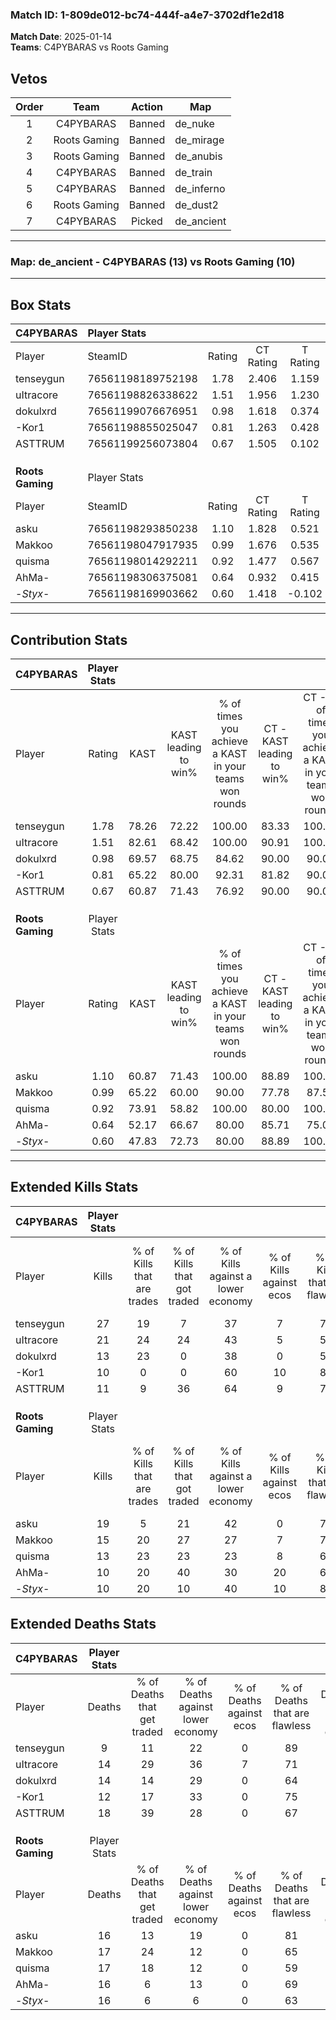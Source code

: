 ### Match ID: 1-809de012-bc74-444f-a4e7-3702df1e2d18  
**Match Date**: 2025-01-14  
**Teams**: C4PYBARAS vs Roots Gaming  

## Vetos  

| Order | Team | Action | Map |
| :---: | :--: | :----: | --- |
| 1 | C4PYBARAS | Banned | de_nuke |
| 2 | Roots Gaming | Banned | de_mirage |
| 3 | Roots Gaming | Banned | de_anubis |
| 4 | C4PYBARAS | Banned | de_train |
| 5 | C4PYBARAS | Banned | de_inferno |
| 6 | Roots Gaming | Banned | de_dust2 |
| 7 | C4PYBARAS | Picked | de_ancient |

---  

### **Map**: de_ancient - C4PYBARAS (13) vs Roots Gaming (10)  
---  

## Box Stats  

| **C4PYBARAS**    | Player Stats      |        |           |          |       |       |       |         |        |      |     |
| :- | :- | :-: | :-: | :-: | :-: | :-: | :-: | :-: | :-: | :-: | :-: |
| Player           | SteamID           | Rating | CT Rating | T Rating | KAST  |  ADR  | Kills | Assists | Deaths | K/D  | HS% |
| tenseygun        | 76561198189752198 |  1.78  |   2.406   |  1.159   | 78.26 | 104.7 |  27   |    2    |   9    | 3.00 | 44  |
| uItracore        | 76561198826338622 |  1.51  |   1.956   |  1.230   | 82.61 | 104.8 |  21   |   10    |   14   | 1.50 | 66  |
| dokulxrd         | 76561199076676951 |  0.98  |   1.618   |  0.374   | 69.57 | 65.2  |  13   |    8    |   14   | 0.93 | 30  |
| -Kor1            | 76561198855025047 |  0.81  |   1.263   |  0.428   | 65.22 | 51.7  |  10   |    3    |   12   | 0.83 | 40  |
| ASTTRUM          | 76561199256073804 |  0.67  |   1.505   |  0.102   | 60.87 | 44.8  |  11   |    5    |   18   | 0.61 | 72  |
|                  |                   |        |           |          |       |       |       |         |        |      |     |
|                  |                   |        |           |          |       |       |       |         |        |      |     |
|                  |                   |        |           |          |       |       |       |         |        |      |     |
| **Roots Gaming** | Player Stats      |        |           |          |       |       |       |         |        |      |     |
| Player           | SteamID           | Rating | CT Rating | T Rating | KAST  |  ADR  | Kills | Assists | Deaths | K/D  | HS% |
| asku             | 76561198293850238 |  1.10  |   1.828   |  0.521   | 60.87 | 78.4  |  19   |    0    |   16   | 1.19 | 36  |
| Makkoo           | 76561198047917935 |  0.99  |   1.676   |  0.535   | 65.22 | 80.5  |  15   |    5    |   17   | 0.88 | 66  |
| quisma           | 76561198014292211 |  0.92  |   1.477   |  0.567   | 73.91 | 63.2  |  13   |    5    |   17   | 0.76 | 53  |
| AhMa-            | 76561198306375081 |  0.64  |   0.932   |  0.415   | 52.17 | 53.0  |  10   |    5    |   16   | 0.63 | 50  |
| -_Styx_-         | 76561198169903662 |  0.60  |   1.418   |  -0.102  | 47.83 | 56.4  |  10   |    0    |   16   | 0.63 | 20  |
---  

## Contribution Stats  

| **C4PYBARAS**    | Player Stats |       |                      |                                                        |                           |                                                             |                          |                                                            |
| :- | :-: | :-: | :-: | :-: | :-: | :-: | :-: | :-: |
| Player           |    Rating    | KAST  | KAST leading to win% | % of times you achieve a KAST in your teams won rounds | CT - KAST leading to win% | CT - % of times you achieve a KAST in your teams won rounds | T - KAST leading to win% | T - % of times you achieve a KAST in your teams won rounds |
| tenseygun        |     1.78     | 78.26 |        72.22         |                         100.00                         |           83.33           |                           100.00                            |          50.00           |                           100.00                           |
| uItracore        |     1.51     | 82.61 |        68.42         |                         100.00                         |           90.91           |                           100.00                            |          37.50           |                           100.00                           |
| dokulxrd         |     0.98     | 69.57 |        68.75         |                         84.62                          |           90.00           |                            90.00                            |          33.33           |                           66.67                            |
| -Kor1            |     0.81     | 65.22 |        80.00         |                         92.31                          |           81.82           |                            90.00                            |          75.00           |                           100.00                           |
| ASTTRUM          |     0.67     | 60.87 |        71.43         |                         76.92                          |           90.00           |                            90.00                            |          25.00           |                           33.33                            |
|                  |              |       |                      |                                                        |                           |                                                             |                          |                                                            |
|                  |              |       |                      |                                                        |                           |                                                             |                          |                                                            |
|                  |              |       |                      |                                                        |                           |                                                             |                          |                                                            |
| **Roots Gaming** | Player Stats |       |                      |                                                        |                           |                                                             |                          |                                                            |
| Player           |    Rating    | KAST  | KAST leading to win% | % of times you achieve a KAST in your teams won rounds | CT - KAST leading to win% | CT - % of times you achieve a KAST in your teams won rounds | T - KAST leading to win% | T - % of times you achieve a KAST in your teams won rounds |
| asku             |     1.10     | 60.87 |        71.43         |                         100.00                         |           88.89           |                           100.00                            |          40.00           |                           100.00                           |
| Makkoo           |     0.99     | 65.22 |        60.00         |                         90.00                          |           77.78           |                            87.50                            |          33.33           |                           100.00                           |
| quisma           |     0.92     | 73.91 |        58.82         |                         100.00                         |           80.00           |                           100.00                            |          28.57           |                           100.00                           |
| AhMa-            |     0.64     | 52.17 |        66.67         |                         80.00                          |           85.71           |                            75.00                            |          40.00           |                           100.00                           |
| -_Styx_-         |     0.60     | 47.83 |        72.73         |                         80.00                          |           88.89           |                           100.00                            |           0.00           |                            0.00                            |
---  

## Extended Kills Stats  

| **C4PYBARAS**    | Player Stats |                            |                            |                                    |                         |                              |                                 |                                       |                    |           |
| :- | :-: | :-: | :-: | :-: | :-: | :-: | :-: | :-: | :-: | :-: |
| Player           |    Kills     | % of Kills that are trades | % of Kills that got traded | % of Kills against a lower economy | % of Kills against ecos | % of Kills that are flawless | % of Kills that are close duels | % of Kills that are assisted by flash | Pistol Round Kills | AWP Kills |
| tenseygun        |      27      |             19             |             7              |                 37                 |            7            |              78              |                4                |                   0                   |         12         |     1     |
| uItracore        |      21      |             24             |             24             |                 43                 |            5            |              52              |               10                |                   5                   |         0          |     1     |
| dokulxrd         |      13      |             23             |             0              |                 38                 |            0            |              54              |                0                |                   8                   |         0          |     3     |
| -Kor1            |      10      |             0              |             0              |                 60                 |           10            |              80              |                0                |                   0                   |         1          |     0     |
| ASTTRUM          |      11      |             9              |             36             |                 64                 |            9            |              73              |                0                |                   0                   |         0          |     0     |
|                  |              |                            |                            |                                    |                         |                              |                                 |                                       |                    |           |
|                  |              |                            |                            |                                    |                         |                              |                                 |                                       |                    |           |
|                  |              |                            |                            |                                    |                         |                              |                                 |                                       |                    |           |
| **Roots Gaming** | Player Stats |                            |                            |                                    |                         |                              |                                 |                                       |                    |           |
| Player           |    Kills     | % of Kills that are trades | % of Kills that got traded | % of Kills against a lower economy | % of Kills against ecos | % of Kills that are flawless | % of Kills that are close duels | % of Kills that are assisted by flash | Pistol Round Kills | AWP Kills |
| asku             |      19      |             5              |             21             |                 42                 |            0            |              79              |                0                |                   0                   |         13         |     0     |
| Makkoo           |      15      |             20             |             27             |                 27                 |            7            |              73              |                0                |                   7                   |         0          |     2     |
| quisma           |      13      |             23             |             23             |                 23                 |            8            |              62              |                8                |                   8                   |         0          |     2     |
| AhMa-            |      10      |             20             |             40             |                 30                 |           20            |              60              |               10                |                   0                   |         0          |     1     |
| -_Styx_-         |      10      |             20             |             10             |                 40                 |           10            |              80              |               10                |                   0                   |         0          |     0     |
## Extended Deaths Stats  

| **C4PYBARAS**    | Player Stats |                             |                                   |                          |                               |                            |                           |               |
| :- | :-: | :-: | :-: | :-: | :-: | :-: | :-: | :-: |
| Player           |    Deaths    | % of Deaths that get traded | % of Deaths against lower economy | % of Deaths against ecos | % of Deaths that are flawless | % of Deaths that are close | % of Deaths while blinded | Deaths to AWP |
| tenseygun        |      9       |             11              |                22                 |            0             |              89               |             0              |             0             |       2       |
| uItracore        |      14      |             29              |                36                 |            7             |              71               |             7              |             7             |       2       |
| dokulxrd         |      14      |             14              |                29                 |            0             |              64               |             0              |             7             |       2       |
| -Kor1            |      12      |             17              |                33                 |            0             |              75               |             8              |             0             |       3       |
| ASTTRUM          |      18      |             39              |                28                 |            0             |              67               |             6              |             0             |       4       |
|                  |              |                             |                                   |                          |                               |                            |                           |               |
|                  |              |                             |                                   |                          |                               |                            |                           |               |
|                  |              |                             |                                   |                          |                               |                            |                           |               |
| **Roots Gaming** | Player Stats |                             |                                   |                          |                               |                            |                           |               |
| Player           |    Deaths    | % of Deaths that get traded | % of Deaths against lower economy | % of Deaths against ecos | % of Deaths that are flawless | % of Deaths that are close | % of Deaths while blinded | Deaths to AWP |
| asku             |      16      |             13              |                19                 |            0             |              81               |             6              |             0             |       3       |
| Makkoo           |      17      |             24              |                12                 |            0             |              65               |             0              |             0             |       4       |
| quisma           |      17      |             18              |                12                 |            0             |              59               |             6              |             0             |       1       |
| AhMa-            |      16      |              6              |                13                 |            0             |              69               |             0              |            13             |       2       |
| -_Styx_-         |      16      |              6              |                 6                 |            0             |              63               |             6              |             0             |       3       |
